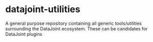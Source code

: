 # datajoint-utilities
A general purpose repository containing all generic tools/utilities surrounding the DataJoint ecosystem. These can be candidates for DataJoint plugins
